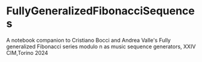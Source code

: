 # FullyGeneralizedFibonacciSequences
A notebook companion to Cristiano Bocci and Andrea Valle's Fully generalized Fibonacci series modulo n as music sequence generators, XXIV CIM,Torino 2024
